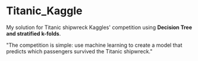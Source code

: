 # Titanic_Kaggle

My solution for Titanic shipwreck Kaggles' competition using <b>Decision Tree and stratified k-folds</b>.

"The competition is simple: use machine learning to create a model that predicts which passengers survived the Titanic shipwreck."
